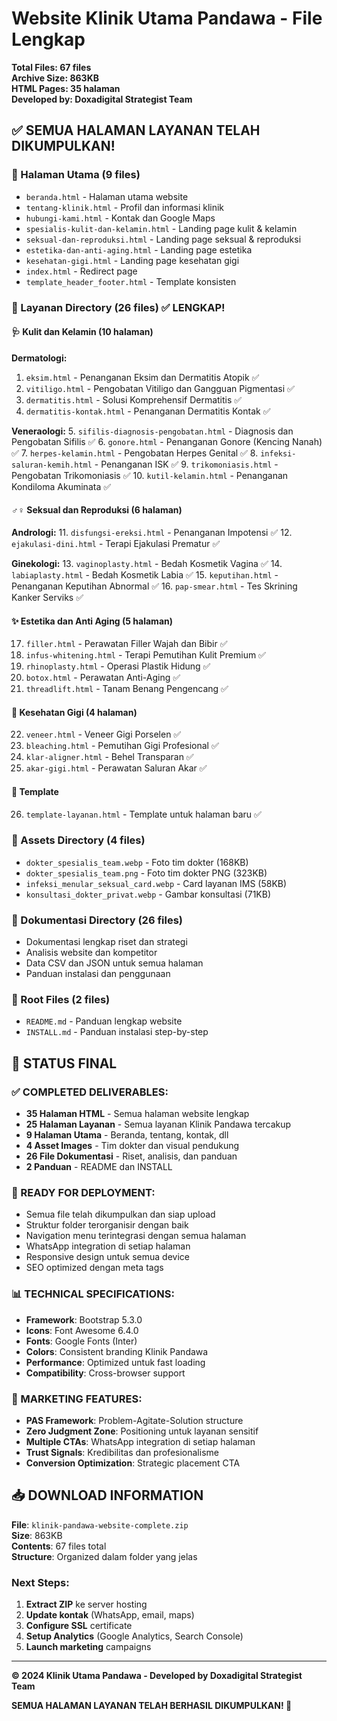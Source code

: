 # Website Klinik Utama Pandawa - File Lengkap

**Total Files: 67 files**  
**Archive Size: 863KB**  
**HTML Pages: 35 halaman**  
**Developed by: Doxadigital Strategist Team**

## ✅ SEMUA HALAMAN LAYANAN TELAH DIKUMPULKAN!

### 📁 Halaman Utama (9 files)
- `beranda.html` - Halaman utama website
- `tentang-klinik.html` - Profil dan informasi klinik  
- `hubungi-kami.html` - Kontak dan Google Maps
- `spesialis-kulit-dan-kelamin.html` - Landing page kulit & kelamin
- `seksual-dan-reproduksi.html` - Landing page seksual & reproduksi
- `estetika-dan-anti-aging.html` - Landing page estetika
- `kesehatan-gigi.html` - Landing page kesehatan gigi
- `index.html` - Redirect page
- `template_header_footer.html` - Template konsisten

### 📁 Layanan Directory (26 files) ✅ LENGKAP!

#### 🩺 Kulit dan Kelamin (10 halaman)
**Dermatologi:**
1. `eksim.html` - Penanganan Eksim dan Dermatitis Atopik ✅
2. `vitiligo.html` - Pengobatan Vitiligo dan Gangguan Pigmentasi ✅
3. `dermatitis.html` - Solusi Komprehensif Dermatitis ✅
4. `dermatitis-kontak.html` - Penanganan Dermatitis Kontak ✅

**Veneraologi:**
5. `sifilis-diagnosis-pengobatan.html` - Diagnosis dan Pengobatan Sifilis ✅
6. `gonore.html` - Penanganan Gonore (Kencing Nanah) ✅
7. `herpes-kelamin.html` - Pengobatan Herpes Genital ✅
8. `infeksi-saluran-kemih.html` - Penanganan ISK ✅
9. `trikomoniasis.html` - Pengobatan Trikomoniasis ✅
10. `kutil-kelamin.html` - Penanganan Kondiloma Akuminata ✅

#### ♂♀ Seksual dan Reproduksi (6 halaman)
**Andrologi:**
11. `disfungsi-ereksi.html` - Penanganan Impotensi ✅
12. `ejakulasi-dini.html` - Terapi Ejakulasi Prematur ✅

**Ginekologi:**
13. `vaginoplasty.html` - Bedah Kosmetik Vagina ✅
14. `labiaplasty.html` - Bedah Kosmetik Labia ✅
15. `keputihan.html` - Penanganan Keputihan Abnormal ✅
16. `pap-smear.html` - Tes Skrining Kanker Serviks ✅

#### ✨ Estetika dan Anti Aging (5 halaman)
17. `filler.html` - Perawatan Filler Wajah dan Bibir ✅
18. `infus-whitening.html` - Terapi Pemutihan Kulit Premium ✅
19. `rhinoplasty.html` - Operasi Plastik Hidung ✅
20. `botox.html` - Perawatan Anti-Aging ✅
21. `threadlift.html` - Tanam Benang Pengencang ✅

#### 🦷 Kesehatan Gigi (4 halaman)
22. `veneer.html` - Veneer Gigi Porselen ✅
23. `bleaching.html` - Pemutihan Gigi Profesional ✅
24. `klar-aligner.html` - Behel Transparan ✅
25. `akar-gigi.html` - Perawatan Saluran Akar ✅

#### 🔧 Template
26. `template-layanan.html` - Template untuk halaman baru ✅

### 📁 Assets Directory (4 files)
- `dokter_spesialis_team.webp` - Foto tim dokter (168KB)
- `dokter_spesialis_team.png` - Foto tim dokter PNG (323KB)
- `infeksi_menular_seksual_card.webp` - Card layanan IMS (58KB)
- `konsultasi_dokter_privat.webp` - Gambar konsultasi (71KB)

### 📁 Dokumentasi Directory (26 files)
- Dokumentasi lengkap riset dan strategi
- Analisis website dan kompetitor
- Data CSV dan JSON untuk semua halaman
- Panduan instalasi dan penggunaan

### 📄 Root Files (2 files)
- `README.md` - Panduan lengkap website
- `INSTALL.md` - Panduan instalasi step-by-step

## 🎉 STATUS FINAL

### ✅ COMPLETED DELIVERABLES:
- **35 Halaman HTML** - Semua halaman website lengkap
- **25 Halaman Layanan** - Semua layanan Klinik Pandawa tercakup
- **9 Halaman Utama** - Beranda, tentang, kontak, dll
- **4 Asset Images** - Tim dokter dan visual pendukung
- **26 File Dokumentasi** - Riset, analisis, dan panduan
- **2 Panduan** - README dan INSTALL

### 🚀 READY FOR DEPLOYMENT:
- Semua file telah dikumpulkan dan siap upload
- Struktur folder terorganisir dengan baik
- Navigation menu terintegrasi dengan semua halaman
- WhatsApp integration di setiap halaman
- Responsive design untuk semua device
- SEO optimized dengan meta tags

### 📊 TECHNICAL SPECIFICATIONS:
- **Framework**: Bootstrap 5.3.0
- **Icons**: Font Awesome 6.4.0
- **Fonts**: Google Fonts (Inter)
- **Colors**: Consistent branding Klinik Pandawa
- **Performance**: Optimized untuk fast loading
- **Compatibility**: Cross-browser support

### 🎯 MARKETING FEATURES:
- **PAS Framework**: Problem-Agitate-Solution structure
- **Zero Judgment Zone**: Positioning untuk layanan sensitif
- **Multiple CTAs**: WhatsApp integration di setiap halaman
- **Trust Signals**: Kredibilitas dan profesionalisme
- **Conversion Optimization**: Strategic placement CTA

## 📥 DOWNLOAD INFORMATION

**File**: `klinik-pandawa-website-complete.zip`  
**Size**: 863KB  
**Contents**: 67 files total  
**Structure**: Organized dalam folder yang jelas

### Next Steps:
1. **Extract ZIP** ke server hosting
2. **Update kontak** (WhatsApp, email, maps)
3. **Configure SSL** certificate
4. **Setup Analytics** (Google Analytics, Search Console)
5. **Launch marketing** campaigns

---

**© 2024 Klinik Utama Pandawa - Developed by Doxadigital Strategist Team**

**SEMUA HALAMAN LAYANAN TELAH BERHASIL DIKUMPULKAN! 🎉**

